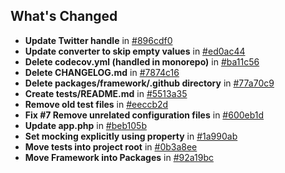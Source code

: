 ## What's Changed

* **Update Twitter handle** in [#896cdf0](https://github.com/hydephp/develop/commit/896cdf0aed26b6facce8f563e03921c0bea1e697) 
* **Update converter to skip empty values** in [#ed0ac44](https://github.com/hydephp/develop/commit/ed0ac44b76ea6a696738cfdd116cb916a770ac35) 
* **Delete codecov.yml (handled in monorepo)** in [#ba11c56](https://github.com/hydephp/develop/commit/ba11c5695d6bd53584f993ac6cf66596b618ca8e) 
* **Delete CHANGELOG.md** in [#7874c16](https://github.com/hydephp/develop/commit/7874c16ae571cf48671cc51ff0be251f78186168) 
* **Delete packages/framework/.github directory** in [#77a70c9](https://github.com/hydephp/develop/commit/77a70c998d0c1e393e27a955bc628dd43eee3f2f) 
* **Create tests/README.md** in [#5513a35](https://github.com/hydephp/develop/commit/5513a350026b9611bbdfa7d64f150e0908b9cc08) 
* **Remove old test files** in [#eeccb2d](https://github.com/hydephp/develop/commit/eeccb2d21bf146323d0ca75ed06b982abe3eefd7) 
* **Fix #7 Remove unrelated configuration files** in [#600eb1d](https://github.com/hydephp/develop/commit/600eb1d95e462b152bb3cb51aae84d105c372eb4) 
* **Update app.php** in [#beb105b](https://github.com/hydephp/develop/commit/beb105bfdc2bdfe7f8fa3a044410836ab23ad9dc) 
* **Set mocking explicitly using property** in [#1a990ab](https://github.com/hydephp/develop/commit/1a990ab84a3d7a1e3d909d8a14bc5f307f4515a6) 
* **Move tests into project root** in [#0b3a8ee](https://github.com/hydephp/develop/commit/0b3a8ee06e0d77bfafd5a5894228afa05b77264a) 
* **Move Framework into Packages** in [#92a19bc](https://github.com/hydephp/develop/commit/92a19bcebb7aae4d2d457a6a47c380137082e243) 
